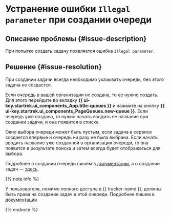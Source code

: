 # Устранение ошибки `Illegal parameter` при создании очереди


## Описание проблемы {#issue-description}

При попытке создать задачу появляется ошибка `Illegal parameter`.

## Решение {#issue-resolution}

При создании задачи всегда необходимо указывать очередь, без этого задача не создастся.

Если очередь в вашей организации не создана, то ее нужно создать. Для этого перейдите во вкладку **{{ ui-key.startrek.ui_components_App.title-queues }}** и нажмите на кнопку **{{ ui-key.startrek.ui_components_PageQueues.new-queue }}**. Если очередь уже создана, то нужно начать вводить ее название при создании задачи, и она появится в списке.

Окно выбора очереди может быть пустым, если задача в сервисе создается впервые и очередь ни разу не была выбрана. Если начать вводить название уже созданной в организации очереди, то она появится в результате поиска и затем всегда будет отображаться для выбора.

Подробнее о создании очереди пишем в [документации](../../../tracker/manager/create-queue.md), а о создании задач — [здесь](../../../tracker/user/create-ticket.md).

{% note info %}

У пользователя, помимо полного доступа в {{ tracker-name }}, должны быть права на создание задач в этой очереди. Подробнее пишем в [документации](../../../tracker/role-model.md)

{% endnote %}